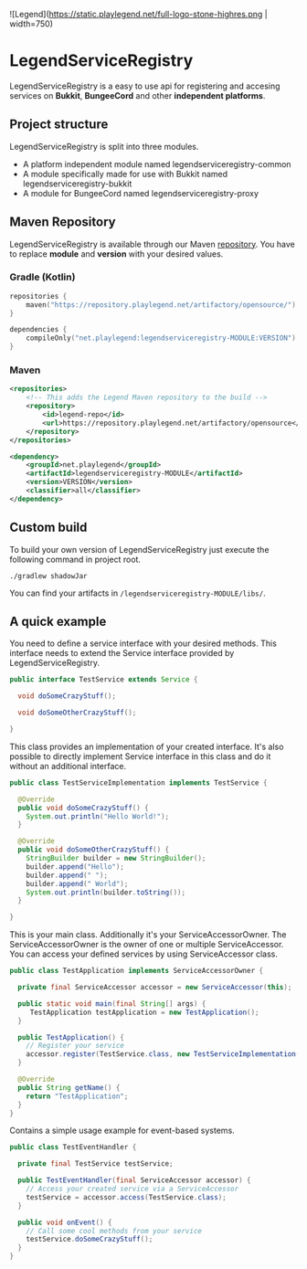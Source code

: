 ![Legend](https://static.playlegend.net/full-logo-stone-highres.png | width=750)

# LegendServiceRegistry
LegendServiceRegistry is a easy to use api for registering and accesing services on **Bukkit**, **BungeeCord** and other **independent platforms**.

## Project structure
LegendServiceRegistry is split into three modules.
- A platform independent module named legendserviceregistry-common
- A module specifically made for use with Bukkit named legendserviceregistry-bukkit
- A module for BungeeCord named legendserviceregistry-proxy

## Maven Repository
LegendServiceRegistry is available through our Maven [repository](https://repository.playlegend.net).
You have to replace **module** and **version** with your desired values. 

### Gradle (Kotlin)
```kotlin
repositories {
    maven("https://repository.playlegend.net/artifactory/opensource/")
}

dependencies {
    compileOnly("net.playlegend:legendserviceregistry-MODULE:VERSION")
}
```

### Maven
```xml
<repositories>
    <!-- This adds the Legend Maven repository to the build -->
    <repository>
        <id>legend-repo</id>
        <url>https://repository.playlegend.net/artifactory/opensource</url>
    </repository>
</repositories>

<dependency>
    <groupId>net.playlegend</groupId>
    <artifactId>legendserviceregistry-MODULE</artifactId>
    <version>VERSION</version>
    <classifier>all</classifier>
</dependency>
```

## Custom build
To build your own version of LegendServiceRegistry just execute the following command in project root.
```shell script
./gradlew shadowJar
```
You can find your artifacts in `/legendserviceregistry-MODULE/libs/`.

## A quick example
You need to define a service interface with your desired methods.
This interface needs to extend the Service interface provided by LegendServiceRegistry.
```java
public interface TestService extends Service {

  void doSomeCrazyStuff();

  void doSomeOtherCrazyStuff();

}
```

This class provides an implementation of your created interface. 
It's also possible to directly implement Service interface in this class and do it without an additional interface.
```java
public class TestServiceImplementation implements TestService {

  @Override
  public void doSomeCrazyStuff() {
    System.out.println("Hello World!");
  }

  @Override
  public void doSomeOtherCrazyStuff() {
    StringBuilder builder = new StringBuilder();
    builder.append("Hello");
    builder.append(" ");
    builder.append(" World");
    System.out.println(builder.toString());
  }

}
```

This is your main class. Additionally it's your ServiceAccessorOwner. 
The ServiceAccessorOwner is the owner of one or multiple ServiceAccessor. You can access your defined services by using ServiceAccessor class.
```java
public class TestApplication implements ServiceAccessorOwner {

  private final ServiceAccessor accessor = new ServiceAccessor(this);

  public static void main(final String[] args) {
     TestApplication testApplication = new TestApplication();
  }

  public TestApplication() {
    // Register your service
    accessor.register(TestService.class, new TestServiceImplementation());
  }

  @Override
  public String getName() {
    return "TestApplication";
  }
}
```

Contains a simple usage example for event-based systems.
```java
public class TestEventHandler {

  private final TestService testService;

  public TestEventHandler(final ServiceAccessor accessor) {
    // Access your created service via a ServiceAccessor
    testService = accessor.access(TestService.class);
  }

  public void onEvent() {
    // Call some cool methods from your service
    testService.doSomeCrazyStuff();
  }
}
```
